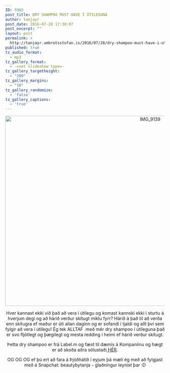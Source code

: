 ```yaml
---
ID: 5965
post_title: DRY SHAMPOO MUST HAVE Í ÚTILEGUNA
author: tanjayr
post_date: 2016-07-28 17:30:07
post_excerpt: ""
layout: post
permalink: >
  http://tanjayr.umbrotsstofan.is/2016/07/28/dry-shampoo-must-have-i-utileguna/
published: true
tz_audio_format:
  - mp3
tz_gallery_format:
  - -=set slideshow type=-
tz_gallery_targetheight:
  - "200"
tz_gallery_margins:
  - "10"
tz_gallery_randomize:
  - 'false'
tz_gallery_captions:
  - 'true'
---
```

<p style="text-align: center;"><img class="aligncenter size-large wp-image-5966" src="http://www.tanjayr.com/wp-content/uploads/2016/07/IMG_9139-1024x683.jpg" alt="IMG_9139" width="900" height="600" /></p>
<p style="text-align: center;">Hver kannast ekki við það að vera í útilegu og komast kannski ekki í sturtu á hverjum degi og að hárið verður skítugt miklu fyrr? Hárið á það til að verða enn skítugra ef maður er úti allan daginn og er sofandi í tjaldi og allt því sem fylgir að vera í útilegu! Ég tek ALLTAF  með mér <span class="nwe">dry</span> <span class="nwe">shampoo</span> í útileguna það er svo fljótlegt og þægilegt og mesta redding í heimi ef hárið verður skítugt.</p>
<p style="text-align: center;">Þetta <span class="nwe">dry</span> <span class="nwe">shampoo</span> er frá <span class="nwe">Label.m</span> og fæst til dæmis á Kompaníinu og hægt er að skoða aðra sölustaði<a href="http://bpro.is/page/labelm-solustadir" target="_blank"> HÉR</a>.</p>
<p style="text-align: center;">OG OG OG ef þú ert að fara á Þjóðhátíð í eyjum þá mæli ég með að fylgjast með á <span class="nwe">Snapchat</span>: <span class="nwe">beautybytanja</span> - glaðningur leynist þar :<span class="nwe">D
</span></p>